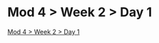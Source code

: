 # Mod 4 > Week 2 > Day 1

[Mod 4 > Week 2 > Day 1](https://whitehatlearningproducts.github.io/swe/mod4/wk2/day1.html)
